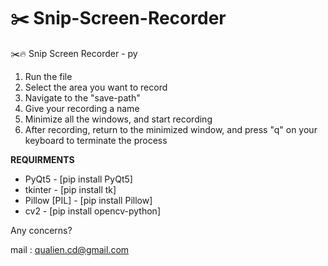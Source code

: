 # ✂️ Snip-Screen-Recorder

✂️🔥 Snip Screen Recorder - py

1) Run the file
2) Select the area you want to record 
3) Navigate to the "save-path"
4) Give your recording a name
5) Minimize all the windows, and start recording
6) After recording, return to the minimized window, and press "q" on your keyboard to terminate the process

**REQUIRMENTS**
- PyQt5           - [pip install PyQt5]
- tkinter         - [pip install tk]
- Pillow [PIL]    - [pip install Pillow]
- cv2             - [pip install opencv-python]


Any concerns?

mail : qualien.cd@gmail.com
